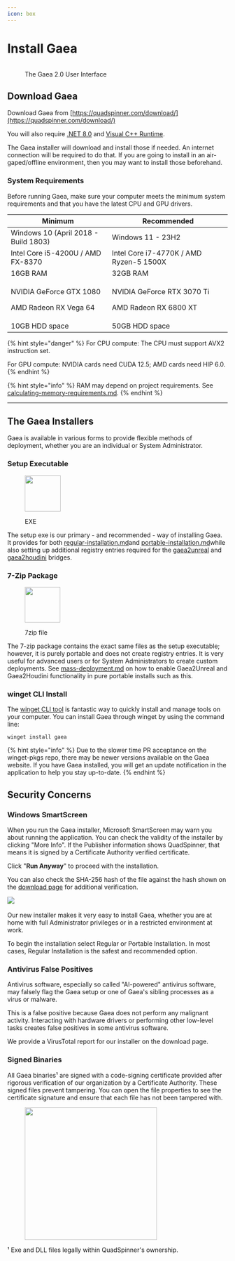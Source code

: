 ```yaml
---
icon: box
---
```


# Install Gaea

<figure><img src="../../.gitbook/assets/gaea-ui2x.webp" alt=""><figcaption><p>The Gaea 2.0 User Interface</p></figcaption></figure>

## Download Gaea

Download Gaea from [https://quadspinner.com/download/](https://quadspinner.com/download/)

You will also require [.NET 8.0](https://download.visualstudio.microsoft.com/download/pr/7f4d5cbc-4449-4ea5-9578-c467821f251f/b9b19f89d0642bf78f4b612c6a741637/dotnet-runtime-8.0.0-win-x64.exe) and [Visual C++ Runtime](https://aka.ms/vs/17/release/vc_redist.x64.exe).&#x20;

The Gaea installer will download and install those if needed. An internet connection will be required to do that. If you are going to install in an air-gaped/offline environment, then you may want to install those beforehand.

### System Requirements

Before running Gaea, make sure your computer meets the minimum system requirements and that you have the latest CPU and GPU drivers.

| Minimum                                                    | Recommended                                                   |
| ---------------------------------------------------------- | ------------------------------------------------------------- |
| Windows 10 (April 2018 - Build 1803)                       | Windows 11 - 23H2                                             |
| Intel Core i5-4200U / AMD FX-8370                          | Intel Core i7-4770K / AMD Ryzen-5 1500X                       |
| 16GB RAM                                                   | 32GB RAM                                                      |
| <p>NVIDIA GeForce GTX 1080</p><p>AMD Radeon RX Vega 64</p> | <p>NVIDIA GeForce RTX 3070 Ti</p><p>AMD Radeon RX 6800 XT</p> |
| 10GB HDD space                                             | 50GB HDD space                                                |



{% hint style="danger" %}
For CPU compute: The CPU must support AVX2 instruction set.

For GPU compute: NVIDIA cards need CUDA 12.5; AMD cards need HIP 6.0.
{% endhint %}

{% hint style="info" %}
RAM may depend on project requirements. See [calculating-memory-requirements.md](../../advanced-topics/technical-information/calculating-memory-requirements.md "mention").
{% endhint %}

***

## The Gaea Installers

Gaea is available in various forms to provide flexible methods of deployment, whether you are an individual or System Administrator.

### Setup Executable

<div align="left"><figure><img src="../../.gitbook/assets/image (43).png" alt="" width="82"><figcaption><p>EXE</p></figcaption></figure></div>

The setup exe is our primary - and recommended - way of installing Gaea. It provides for both [regular-installation.md](regular-installation.md "mention")and [portable-installation.md](portable-installation.md "mention")while also setting up additional registry entries required for the [gaea2unreal](../../plugins/gaea2unreal/ "mention") and [gaea2houdini](../../plugins/gaea2houdini/ "mention") bridges.

### 7-Zip Package

<div align="left"><figure><img src="../../.gitbook/assets/image (44).png" alt="" width="81"><figcaption><p>7zip file</p></figcaption></figure></div>

The 7-zip package contains the exact same files as the setup executable; however, it is purely portable and does not create registry entries. It is very useful for advanced users or for System Administrators to create custom deployments. See [mass-deployment.md](mass-deployment.md "mention") on how to enable Gaea2Unreal and Gaea2Houdini functionality in pure portable installs such as this.

### winget CLI Install

The [winget CLI tool](https://github.com/microsoft/winget-cli) is fantastic way to quickly install and manage tools on your computer. You can install Gaea through winget by using the command line:

`winget install gaea`

{% hint style="info" %}
Due to the slower time PR acceptance on the winget-pkgs repo, there may be newer versions available on the Gaea website. If you have Gaea installed, you will get an update notification in the application to help you stay up-to-date.
{% endhint %}



## Security Concerns

### Windows SmartScreen&#x20;

When you run the Gaea installer, Microsoft SmartScreen may warn you about running the application. You can check the validity of the installer by clicking "More Info". If the Publisher information shows QuadSpinner, that means it is signed by a Certificate Authority verified certificate.

Click "**Run Anyway**" to proceed with the installation.

You can also check the SHA-256 hash of the file against the hash shown on the [download page](https://quadspinner.com/download/) for additional verification.

![](../../.gitbook/assets/JgfGg2VQGB.png) <img src="../../.gitbook/assets/rqGW1Jb2K2.png" alt="" data-size="original">

Our new installer makes it very easy to install Gaea, whether you are at home with full Administrator privileges or in a restricted environment at work.

To begin the installation select Regular or Portable Installation. In most cases, Regular Installation is the safest and recommended option.



### Antivirus False Positives

Antivirus software, especially so called "AI-powered" antivirus software, may falsely flag the Gaea setup or one of Gaea's sibling processes as a virus or malware.

This is a false positive because Gaea does not perform any malignant activity. Interacting with hardware drivers or performing other low-level tasks creates false positives in some antivirus software.

We provide a VirusTotal report for our installer on the download page.



### Signed Binaries

All Gaea binaries¹ are signed with a code-signing certificate provided after rigorous verification of our organization by a Certificate Authority. These signed files prevent tampering. You can open the file properties to see the certificate signature and ensure that each file has not been tampered with.

<div align="left"><figure><img src="../../.gitbook/assets/Certificate_03-08-17-AM.png" alt="" width="302"><figcaption></figcaption></figure></div>

¹ Exe and DLL files legally within QuadSpinner's ownership.



